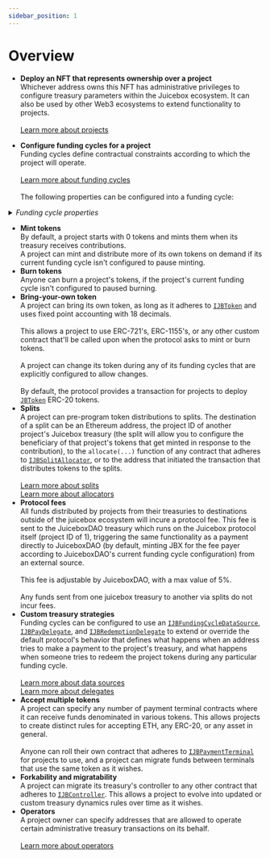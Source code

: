 ```yaml
---
sidebar_position: 1
---
```


# Overview

* **Deploy an NFT that represents ownership over a project**\
  Whichever address owns this NFT has administrative privileges to configure treasury parameters within the Juicebox ecosystem. It can also be used by other Web3 ecosystems to extend functionality to projects.\
  \
  [Learn more about projects](../learn/glossary/project.md)
  <br>
  

* **Configure funding cycles for a project**\
  Funding cycles define contractual constraints according to which the project will operate.\
  \
  [Learn more about funding cycles](../learn/glossary/funding-cycle.md)\
  \
  The following properties can be configured into a funding cycle:

<details>

<summary><em>Funding cycle properties</em></summary>

* **Start timestamp**\
  The timestamp at which the funding cycle is considered active. Projects can configure the start time of their first funding cycle to be in the future, and can ensure future reconfigurations don't take effect before a specified timestamp.\
  \
  Once a funding cycle ends, a new one is created automatically that starts right away. If there's an approved queued reconfiguration allowed to start at this time, it will be used, otherwise a copy of the previous funding cycle will be used.

* **Duration**\
  How long each funding cycle lasts, specified in seconds. All funding cycle properties are unchangeable while it is in progress. Any proposed reconfigurations are only able to take effect during a subsequent cycle.\
  \
  If no reconfigurations were submitted by the project owner or if proposed changes fail the current cycle's ballot, a copy of the latest funding cycle will automatically start once the current one ends.\
  \
  A cycle with no duration lasts indefinitely, and proposed changes can take effect right away.

<!---->

* **Distribution limit**\
  The amount of funds that can be distributed from the project's treasury during a funding cycle. The project owner can pre-program a list of destinations to split distributions.\
  \
  Distributing is a public transaction that anyone can call on a project's behalf.\
  \
  Distribution limits can be specified in any currency that the [`JBPrices`](../api/contracts/jbprices/) contract has a price feed for converting the underlying treasury asset's currency to.  

<!---->

* **Overflow allowance**\
  The amount of treasury funds that the project owner can distribute discretionarily on-demand.\
  \
  This allowance does not reset per-funding cycle, it instead lasts until the project owner explicitly proposes a reconfiguration with a new allowance.\
  \
  Overflow allowances can be specified in any currency that the [`JBPrices`](../api/contracts/jbprices/) contract has a price feed for converting the underlying treasury asset's currency to.  

<!---->

* **Weight**\
  A number used to determine how many of the project's tokens should be minted and transferred when payments are received during the funding cycle. Project owner's can configure this directly, or allow it to be derived automatically from the previous funding cycle's weight and discount rate. 

<!---->

* **Discount rate**\
  The percent to automatically decrease the subsequent cycle's weight from the current cycle's weight.\
  \
  The discount rate only applies if the project owner doesn't explicitly reconfigure the subsequent cycle's weight to a custom value.\
  \
  [Learn more about discount rates](../learn/glossary/discount-rate.md)

<!---->

* **Ballot**\
  The address of a contract that adheres to [`IJBFundingCycleBallot`](../api/interfaces/ijbfundingcycleballot.md), which can provide custom criteria that prevents a project owner from enacting funding cycle reconfigurations.\
  \
  A simple implementation commonly used by Juicebox projects is to force reconfigurations to be submitted by the project owner at least X days before the end of the current funding cycle, giving the community foresight into any misconfigurations of abuses of power before they take effect.\
  \
  More complex implementation might include on-chain governance.\
  \
  [Learn more ballots](../learn/glossary/ballot.md)

<!---->

* **Reserved rate**\
  The percent of newly minted tokens during the funding cycle that a project wishes to withhold for custom distributions. The project owner can pre-program a list of destinations to split reserved tokens among.\
  \
  [Learn more about reserved rates](../learn/glossary/reserved-tokens.md)

<!---->

* **Redemption rate**\
  The percentage of a project's treasury funds that can be reclaimed by community members by burning the project's tokens during the funding cycle.\
  \
  A rate of 100% suggests a linear proportion, meaning X% of treasury funds can be reclaimed by redeeming X% of the token supply.\
  \
  [Learn more about redemption rates](../learn/glossary/redemption-rate.md)

<!---->

* **Ballot redemption rate**\
  A project can specify a custom redemption rate that takes effect only when a proposed reconfiguration is waiting to take effect.\
  \
  This can be used to automatically allow for more favorable redemption rates during times of potential change.

<!---->

* **Pause payments, pause distributions, pause redemptions, pause mint, pause burn**\
  Projects can pause various bits of its treasury's functionality on a per-funding cycle basis. These functions are unpaused by default.

<!---->

* **Allow changing tokens, allow terminal migrations, allow controller migrations**\
  Projects can allow various bits of treasury functionality on a per-funding cycle basis. These functions are disabled by default.

<!---->

* **Hold fees**\
  Any distributions the project makes from its treasury during a funding cycle configured to hold fees will not pay fees directly to the protocol project's treasury. Instead, the project will have the option to add the distributed funds back into its treasury to unlock the held fees. At any point, the project or JuiceboxDAO can process the held fees, which will channel them through to the protocol project's treasury as usual.\
  \
  This allows a project to withdraw funds and later add them back into their Juicebox treasury without incurring fees.\
  \
  This applies to funds distributions from the distribution limit and from its overflow allowance.

<!---->

* **Data source**\
  The address of a contract that adheres to [`IJBFundingCycleDataSource`](../api/interfaces/ijbfundingcycledatasource.md), which can be used to extend or override what happens when the treasury receives funds, and what happens when someone tries to redeem from the treasury.\
  \
  [Learn more about data sources](../learn/glossary/data-source.md)

</details>

* **Mint tokens**\
  By default, a project starts with 0 tokens and mints them when its treasury receives contributions.\
  A project can mint and distribute more of its own tokens on demand if its current funding cycle isn't configured to pause minting.
  <br>
* **Burn tokens**\
  Anyone can burn a project's tokens, if the project's current funding cycle isn't configured to paused burning.
  <br>
* **Bring-your-own token**\
  A project can bring its own token, as long as it adheres to [`IJBToken`](../api/interfaces/ijbtoken.md) and uses fixed point accounting with 18 decimals.\
  \
  This allows a project to use ERC-721's, ERC-1155's, or any other custom contract that'll be called upon when the protocol asks to mint or burn tokens.\
  \
  A project can change its token during any of its funding cycles that are explicitly configured to allow changes.\
  \
  By default, the protocol provides a transaction for projects to deploy [`JBToken`](../api/contracts/jbtoken/) ERC-20 tokens. 
  <br>
* **Splits**\
  A project can pre-program token distributions to splits. The destination of a split can be an Ethereum address, the project ID of another project's Juicebox treasury (the split will allow you to configure the beneficiary of that project's tokens that get minted in response to the contribution), to the `allocate(...)` function of any contract that adheres to [`IJBSplitAllocator`](../api/interfaces/ijbsplitallocator.md), or to the address that initiated the transaction that distributes tokens to the splits.\
  \
  [Learn more about splits](../learn/glossary/splits.md)\
  [Learn more about allocators](../learn/glossary/split-allocator.md)
  <br>
* **Protocol fees**\
  All funds distributed by projects from their treasuries to destinations outside of the juicebox ecosystem will incure a protocol fee. This fee is sent to the JuiceboxDAO treasury which runs on the Juicebox protocol itself (project ID of 1), triggering the same functionality as a payment directly to JuiceboxDAO (by default, minting JBX for the fee payer according to JuiceboxDAO's current funding cycle configuration) from an external source.\
  \
  This fee is adjustable by JuiceboxDAO, with a max value of 5%.\
  \
  Any funds sent from one juicebox treasury to another via splits do not incur fees.
  <br>
* **Custom treasury strategies**\
  Funding cycles can be configured to use an [`IJBFundingCycleDataSource`](../api/interfaces/ijbfundingcycledatasource.md), [`IJBPayDelegate`](../api/interfaces/ijbpaydelegate.md), and [`IJBRedemptionDelegate`](../api/interfaces/ijbredemptiondelegate.md) to extend or override the default protocol's behavior that defines what happens when an address tries to make a payment to the project's treasury, and what happens when someone tries to redeem the project tokens during any particular funding cycle.\
  \
  [Learn more about data sources](../learn/glossary/data-source.md)\
  [Learn more about delegates](../learn/glossary/delegate.md)
  <br>
* **Accept multiple tokens**\
  A project can specify any number of payment terminal contracts where it can receive funds denominated in various tokens. This allows projects to create distinct rules for accepting ETH, any ERC-20, or any asset in general.\
  \
  Anyone can roll their own contract that adheres to [`IJBPaymentTerminal`](../api/interfaces/ijbpaymentterminal.md) for projects to use, and a project can migrate funds between terminals that use the same token as it wishes.
  <br>
* **Forkability and migratability**\
  A project can migrate its treasury's controller to any other contract that adheres to [`IJBController`](../api/interfaces/ijbcontroller.md). This allows a project to evolve into updated or custom treasury dynamics rules over time as it wishes.
  <br>
* **Operators**\
  A project owner can specify addresses that are allowed to operate certain administrative treasury transactions on its behalf.\
  \
  [Learn more about operators](../learn/glossary/operator.md)

